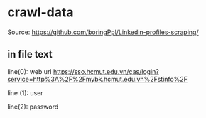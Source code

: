 # crawl-data

Source: https://github.com/boringPpl/Linkedin-profiles-scraping/

## in file text

line(0): web url
https://sso.hcmut.edu.vn/cas/login?service=http%3A%2F%2Fmybk.hcmut.edu.vn%2Fstinfo%2F

line (1): user

line(2): password
